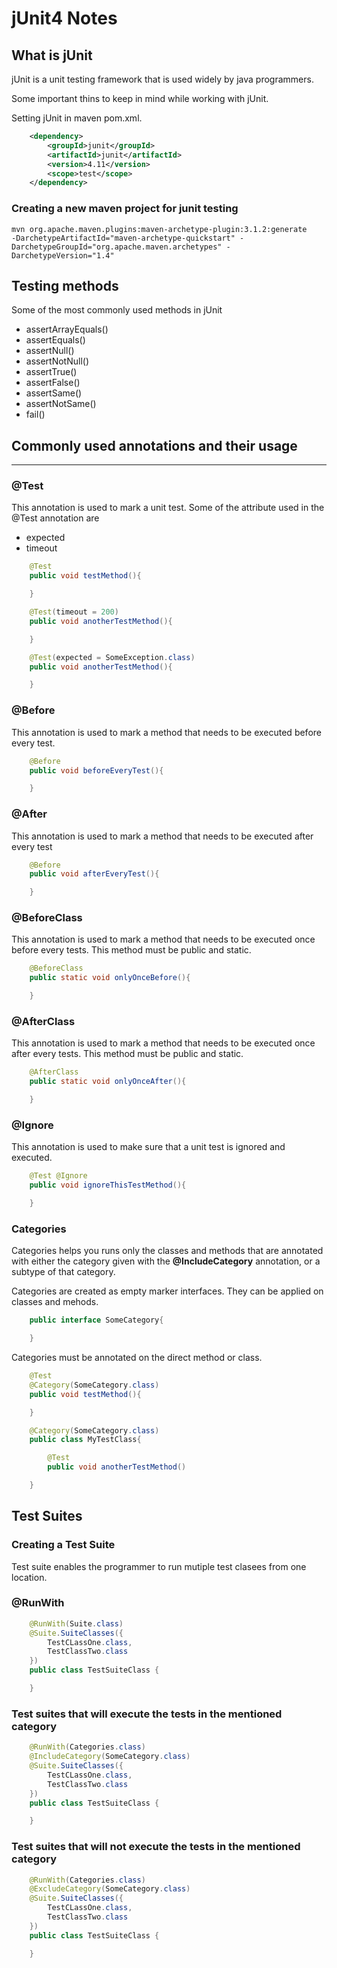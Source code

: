 # jUnit4 Notes

## What is jUnit

jUnit is a unit testing framework that is used widely by java programmers.


Some important thins to keep in mind while working with jUnit.

Setting jUnit in maven pom.xml.

```XML
    <dependency>
        <groupId>junit</groupId>
        <artifactId>junit</artifactId>
        <version>4.11</version>
        <scope>test</scope>
    </dependency>
```

### Creating a new maven project for junit testing

```Maven
mvn org.apache.maven.plugins:maven-archetype-plugin:3.1.2:generate       
-DarchetypeArtifactId="maven-archetype-quickstart" -DarchetypeGroupId="org.apache.maven.archetypes" -DarchetypeVersion="1.4"
```

## Testing methods

Some of the most commonly used methods in jUnit

- assertArrayEquals()
- assertEquals()
- assertNull()
- assertNotNull()
- assertTrue()
- assertFalse()
- assertSame()
- assertNotSame()
- fail()

## Commonly used annotations and their usage     


***


### @Test  


This annotation is used to mark a unit test. Some of the attribute used in the @Test annotation are

- expected
- timeout

```Java
    @Test
    public void testMethod(){

    }

    @Test(timeout = 200)
    public void anotherTestMethod(){

    }

    @Test(expected = SomeException.class)
    public void anotherTestMethod(){

    }
```

### @Before

This annotation is used to mark a method that needs to be executed before every test.

```Java
    @Before
    public void beforeEveryTest(){

    }
```

### @After

This annotation is used to mark a method that needs to be executed after every test

```Java
    @Before
    public void afterEveryTest(){

    }
```

### @BeforeClass

This annotation is used to mark a method that needs to be executed once before every tests. This method must be public and static.

```Java
    @BeforeClass
    public static void onlyOnceBefore(){

    }
```


### @AfterClass

This annotation is used to mark a method that needs to be executed once after every tests. This method must be public and static.

```Java
    @AfterClass
    public static void onlyOnceAfter(){

    }
```

### @Ignore

This annotation is used to make sure that a unit test is ignored and executed.

```Java
    @Test @Ignore
    public void ignoreThisTestMethod(){

    }
```

### Categories

Categories helps you runs only the classes and methods that are annotated with either the category given with the **@IncludeCategory** annotation, or a subtype of that category.

Categories are created as empty marker interfaces. They can be applied on classes and mehods.

```Java
    public interface SomeCategory{

    }
```

Categories must be annotated on the direct method or class.

```Java
    @Test
    @Category(SomeCategory.class)
    public void testMethod(){

    }
```

```Java
    @Category(SomeCategory.class)
    public class MyTestClass{

        @Test
        public void anotherTestMethod()

    }
```

## Test Suites

### Creating a Test Suite

Test suite enables the programmer to run mutiple test clasees from one location.

### @RunWith

```Java
    @RunWith(Suite.class)
    @Suite.SuiteClasses({
        TestCLassOne.class,
        TestClassTwo.class
    })
    public class TestSuiteClass {

    }
```

### Test suites that will execute the tests in the mentioned category

```Java
    @RunWith(Categories.class)
    @IncludeCategory(SomeCategory.class)
    @Suite.SuiteClasses({
        TestCLassOne.class,
        TestClassTwo.class
    })
    public class TestSuiteClass {

    }
```

### Test suites that will not execute the tests in the mentioned category

```Java
    @RunWith(Categories.class)
    @ExcludeCategory(SomeCategory.class)
    @Suite.SuiteClasses({
        TestCLassOne.class,
        TestClassTwo.class
    })
    public class TestSuiteClass {

    }
```
